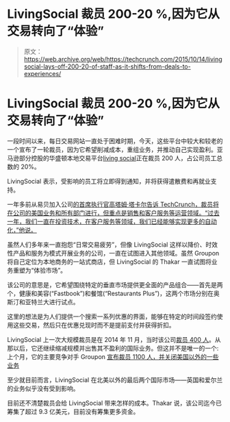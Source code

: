 # LivingSocial 裁员 200-20 %,因为它从交易转向了“体验”

> 原文：<https://web.archive.org/web/https://techcrunch.com/2015/10/14/livingsocial-lays-off-200-20-of-staff-as-it-shifts-from-deals-to-experiences/>

# LivingSocial 裁员 200-20 %,因为它从交易转向了“体验”

一段时间以来，每日交易网站一直处于困难时期，今天，这些平台中较大和较老的一个宣布了一轮裁员，因为它希望削减成本，重组业务，并推动自己实现盈利。亚马逊部分控股的华盛顿本地交易平台[living social](https://web.archive.org/web/20230307065103/https://techcrunch.com/2013/04/26/amazon-led-livingsocials-last-round-with-a-56m-investment-daily-deals-site-had-a-net-loss-of-50m-this-past-quarter/)正在裁员 200 人，占公司员工总数的 20%。

LivingSocial 表示，受影响的员工将立即得到通知，并将获得遣散费和再就业支持。

一年多前从易贝加入公司[的首席执行官高塔姆·塔卡尔告诉 TechCrunch，裁员将在公司的美国业务和所有部门进行，但重点是销售和客户服务等运营领域。“过去一年，我们一直在投资技术，在客户服务等领域，我们已经能够实现更多的自动化，”他说。](https://web.archive.org/web/20230307065103/https://techcrunch.com/2014/07/15/livingsocial-poaches-ebay-exec-gautam-thakar-to-be-its-new-ceo/)

虽然人们多年来一直抱怨“日常交易疲劳”，但像 LivingSocial 这样以降价、时效性产品和服务为模式开展业务的公司，一直在试图进入其他领域。虽然 Groupon 将自己定位为本地商务的一站式商店，但 LivingSocial 的 Thakar 一直试图将业务重塑为“体验市场”。

该公司的意思是，它希望围绕特定的垂直市场提供更全面的产品组合——首先是两个，健康和美容(“Fastbook”)和餐馆(“Restaurants Plus”)，这两个市场分别在奥斯汀和亚特兰大进行试点。

这里的想法是为人们提供一个搜索一系列优惠的界面，能够在特定的时间段签约使用这些交易，然后只在优惠兑现时而不是提前支付并获得折扣。

LivingSocial 上一次大规模裁员是在 2014 年 11 月，当时该公司[裁员 400 人](https://web.archive.org/web/20230307065103/http://recode.net/2014/11/06/livingsocial-lays-off-400-eyes-changes-to-amazon-relationship/)。从那以后，它还继续缩减规模并出售其不盈利的国际业务。但这并不是唯一的一个:上个月，它的主要竞争对手 Groupon [宣布裁员 1100 人，并关闭美国以外的一些业务](https://web.archive.org/web/20230307065103/https://techcrunch.com/2015/09/22/groupon-is-laying-off-1100-at-a-cost-of-35m-shutters-operations-in-7-countries/)

至少就目前而言，LivingSocial 在北美以外的最后两个国际市场——英国和爱尔兰的业务似乎没有受到影响。

目前还不清楚裁员会给 LivingSocial 带来怎样的成本。Thakar 说，该公司迄今已筹集了超过 9.3 亿美元，目前没有筹集更多资金。